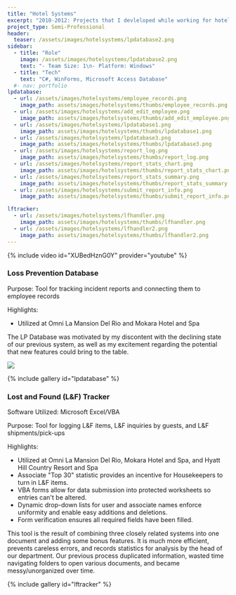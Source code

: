 ```yaml
---
title: "Hotel Systems"
excerpt: "2010-2012: Projects that I devleloped while working for hotel Loss Prevention"
project_type: Semi-Professional
header:
  teaser: /assets/images/hotelsystems/lpdatabase2.png
sidebar:
  - title: "Role"
    image: /assets/images/hotelsystems/lpdatabase2.png
    text: "- Team Size: 1\n- Platform: Windows"
  - title: "Tech"
    text: "C#, WinForms, Microsoft Access Database"
  #- nav: portfolio
lpdatabase:
  - url: /assets/images/hotelsystems/employee_records.png
    image_path: assets/images/hotelsystems/thumbs/employee_records.png
  - url: /assets/images/hotelsystems/add_edit_employee.png
    image_path: assets/images/hotelsystems/thumbs/add_edit_employee.png
  - url: /assets/images/hotelsystems/lpdatabase1.png
    image_path: assets/images/hotelsystems/thumbs/lpdatabase1.png
  - url: /assets/images/hotelsystems/lpdatabase3.png
    image_path: assets/images/hotelsystems/thumbs/lpdatabase3.png
  - url: /assets/images/hotelsystems/report_log.png
    image_path: assets/images/hotelsystems/thumbs/report_log.png
  - url: /assets/images/hotelsystems/report_stats_chart.png
    image_path: assets/images/hotelsystems/thumbs/report_stats_chart.png
  - url: /assets/images/hotelsystems/report_stats_summary.png
    image_path: assets/images/hotelsystems/thumbs/report_stats_summary.png
  - url: /assets/images/hotelsystems/submit_report_info.png
    image_path: assets/images/hotelsystems/thumbs/submit_report_info.png

lftracker:
  - url: /assets/images/hotelsystems/lfhandler.png
    image_path: assets/images/hotelsystems/thumbs/lfhandler.png
  - url: /assets/images/hotelsystems/lfhandler2.png
    image_path: assets/images/hotelsystems/thumbs/lfhandler2.png
---
```


{% include video id="XUBedHznG0Y" provider="youtube" %}

### Loss Prevention Database

Purpose: Tool for tracking incident reports and connecting them to employee records

Highlights:

- Utilized at Omni La Mansion Del Rio and Mokara Hotel and Spa

The LP Database was motivated by my discontent with the declining state of our previous system, as well as my excitement regarding the potential that new features could bring to the table.

<img src="{{ site.url }}{{ site.baseurl }}/assets/images/hotelsystems/lpdatabase_table_structure.png"/>

{% include gallery id="lpdatabase" %}

### Lost and Found (L&F) Tracker

Software Utilized: Microsoft Excel/VBA

Purpose: Tool for logging L&F items, L&F inquiries by guests, and L&F shipments/pick-ups

Highlights:

- Utilized at Omni La Mansion Del Rio, Mokara Hotel and Spa, and Hyatt Hill Country Resort and Spa
- Associate "Top 30" statistic provides an incentive for Housekeepers to turn in L&F items.
- VBA forms allow for data submission into protected worksheets so entries can't be altered.
- Dynamic drop-down lists for user and associate names enforce uniformity and enable easy additions and deletions.
- Form verification ensures all required fields have been filled.

This tool is the result of combining three closely related systems into one document and adding some bonus features. It is much more efficient, prevents careless errors, and records statistics for analysis by the head of our department. Our previous process duplicated information, wasted time navigating folders to open various documents, and became messy/unorganized over time.

{% include gallery id="lftracker" %}